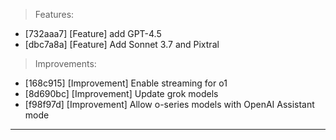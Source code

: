 > Features:
- [732aaa7] [Feature] add GPT-4.5
- [dbc7a8a] [Feature] Add Sonnet 3.7 and Pixtral

> Improvements:
- [168c915] [Improvement] Enable streaming for o1
- [8d690bc] [Improvement] Update grok models
- [f98f97d] [Improvement] Allow o-series models with OpenAI Assistant mode


---
